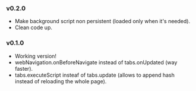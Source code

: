 ### v0.2.0

* Make background script non persistent (loaded only when it's needed).
* Clean code up.

### v0.1.0

* Working version!
* webNavigation.onBeforeNavigate instead of tabs.onUpdated (way faster).
* tabs.executeScript insteaf of tabs.update (allows to append hash instead of reloading the whole page).
